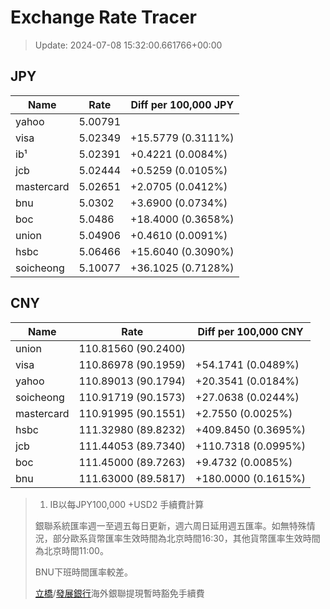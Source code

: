 # Exchange Rate Tracer

> Update: 2024-07-08 15:32:00.661766+00:00

## JPY

| Name       |    Rate | Diff per 100,000 JPY   |
|------------|---------|------------------------|
| yahoo      | 5.00791 |                        |
| visa       | 5.02349 | +15.5779 (0.3111%)     |
| ib¹        | 5.02391 | +0.4221 (0.0084%)      |
| jcb        | 5.02444 | +0.5259 (0.0105%)      |
| mastercard | 5.02651 | +2.0705 (0.0412%)      |
| bnu        | 5.0302  | +3.6900 (0.0734%)      |
| boc        | 5.0486  | +18.4000 (0.3658%)     |
| union      | 5.04906 | +0.4610 (0.0091%)      |
| hsbc       | 5.06466 | +15.6040 (0.3090%)     |
| soicheong  | 5.10077 | +36.1025 (0.7128%)     |

## CNY

| Name       | Rate                | Diff per 100,000 CNY   |
|------------|---------------------|------------------------|
| union      | 110.81560	(90.2400) |                        |
| visa       | 110.86978	(90.1959) | +54.1741 (0.0489%)     |
| yahoo      | 110.89013	(90.1794) | +20.3541 (0.0184%)     |
| soicheong  | 110.91719	(90.1573) | +27.0638 (0.0244%)     |
| mastercard | 110.91995	(90.1551) | +2.7550 (0.0025%)      |
| hsbc       | 111.32980	(89.8232) | +409.8450 (0.3695%)    |
| jcb        | 111.44053	(89.7340) | +110.7318 (0.0995%)    |
| boc        | 111.45000	(89.7263) | +9.4732 (0.0085%)      |
| bnu        | 111.63000	(89.5817) | +180.0000 (0.1615%)    |


> 1. IB以每JPY100,000 +USD2 手續費計算
>
> 銀聯系統匯率週一至週五每日更新，週六周日延用週五匯率。如無特殊情況，部分歐系貨幣匯率生效時間為北京時間16:30，其他貨幣匯率生效時間為北京時間11:00。
>
> BNU下班時間匯率較差。
>
> [立橋](https://www.wlbank.com.mo/uploads/ueditor/file/20181211/1544536513900230.pdf)/[發展銀行](https://www.mdb.com.mo/Service_Charges_20230728.pdf)海外銀聯提現暫時豁免手續費

